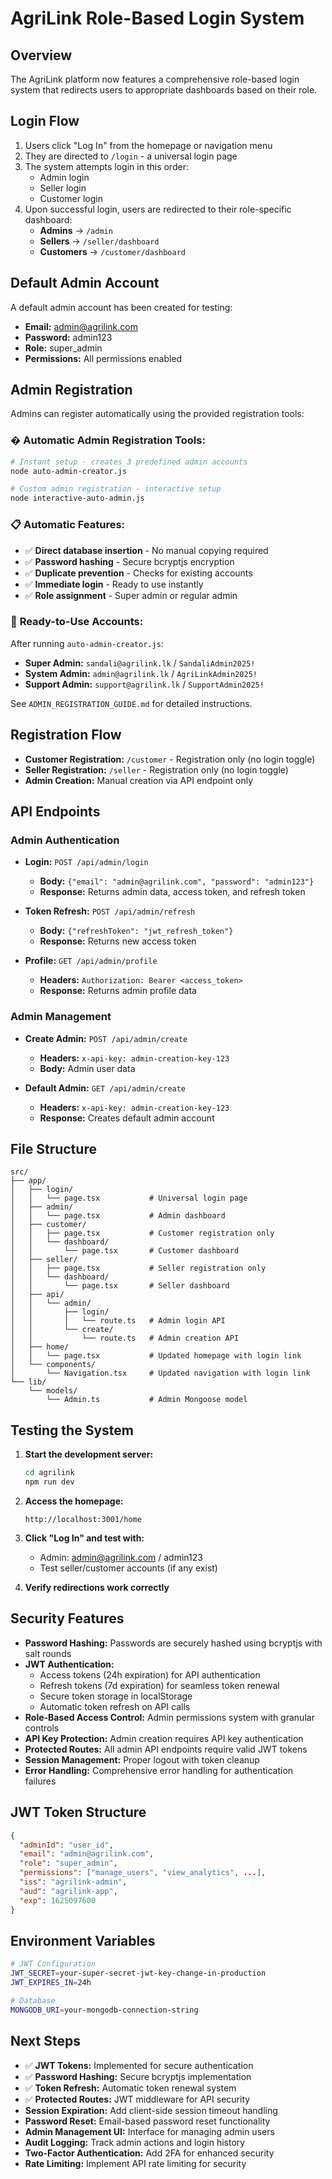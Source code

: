 # AgriLink Role-Based Login System

## Overview
The AgriLink platform now features a comprehensive role-based login system that redirects users to appropriate dashboards based on their role.

## Login Flow
1. Users click "Log In" from the homepage or navigation menu
2. They are directed to `/login` - a universal login page
3. The system attempts login in this order:
   - Admin login
   - Seller login  
   - Customer login
4. Upon successful login, users are redirected to their role-specific dashboard:
   - **Admins** → `/admin`
   - **Sellers** → `/seller/dashboard`
   - **Customers** → `/customer/dashboard`

## Default Admin Account
A default admin account has been created for testing:
- **Email:** admin@agrilink.com
- **Password:** admin123
- **Role:** super_admin
- **Permissions:** All permissions enabled

## Admin Registration
Admins can register automatically using the provided registration tools:

### � **Automatic Admin Registration Tools:**
```bash
# Instant setup - creates 3 predefined admin accounts
node auto-admin-creator.js

# Custom admin registration - interactive setup
node interactive-auto-admin.js
```

### 📋 **Automatic Features:**
- ✅ **Direct database insertion** - No manual copying required
- ✅ **Password hashing** - Secure bcryptjs encryption
- ✅ **Duplicate prevention** - Checks for existing accounts
- ✅ **Immediate login** - Ready to use instantly
- ✅ **Role assignment** - Super admin or regular admin

### 🔑 **Ready-to-Use Accounts:**
After running `auto-admin-creator.js`:
- **Super Admin:** `sandali@agrilink.lk` / `SandaliAdmin2025!`
- **System Admin:** `admin@agrilink.lk` / `AgriLinkAdmin2025!`
- **Support Admin:** `support@agrilink.lk` / `SupportAdmin2025!`

See `ADMIN_REGISTRATION_GUIDE.md` for detailed instructions.

## Registration Flow
- **Customer Registration:** `/customer` - Registration only (no login toggle)
- **Seller Registration:** `/seller` - Registration only (no login toggle)
- **Admin Creation:** Manual creation via API endpoint only

## API Endpoints

### Admin Authentication
- **Login:** `POST /api/admin/login`
  - **Body:** `{"email": "admin@agrilink.com", "password": "admin123"}`
  - **Response:** Returns admin data, access token, and refresh token

- **Token Refresh:** `POST /api/admin/refresh`
  - **Body:** `{"refreshToken": "jwt_refresh_token"}`
  - **Response:** Returns new access token

- **Profile:** `GET /api/admin/profile`
  - **Headers:** `Authorization: Bearer <access_token>`
  - **Response:** Returns admin profile data

### Admin Management
- **Create Admin:** `POST /api/admin/create`
  - **Headers:** `x-api-key: admin-creation-key-123`
  - **Body:** Admin user data

- **Default Admin:** `GET /api/admin/create`
  - **Headers:** `x-api-key: admin-creation-key-123`
  - **Response:** Creates default admin account

## File Structure
```
src/
├── app/
│   ├── login/
│   │   └── page.tsx           # Universal login page
│   ├── admin/
│   │   └── page.tsx           # Admin dashboard
│   ├── customer/
│   │   ├── page.tsx           # Customer registration only
│   │   └── dashboard/
│   │       └── page.tsx       # Customer dashboard
│   ├── seller/
│   │   ├── page.tsx           # Seller registration only
│   │   └── dashboard/
│   │       └── page.tsx       # Seller dashboard
│   ├── api/
│   │   └── admin/
│   │       ├── login/
│   │       │   └── route.ts   # Admin login API
│   │       └── create/
│   │           └── route.ts   # Admin creation API
│   ├── home/
│   │   └── page.tsx           # Updated homepage with login link
│   └── components/
│       └── Navigation.tsx     # Updated navigation with login link
└── lib/
    └── models/
        └── Admin.ts           # Admin Mongoose model
```

## Testing the System

1. **Start the development server:**
   ```bash
   cd agrilink
   npm run dev
   ```

2. **Access the homepage:**
   ```
   http://localhost:3001/home
   ```

3. **Click "Log In" and test with:**
   - Admin: admin@agrilink.com / admin123
   - Test seller/customer accounts (if any exist)

4. **Verify redirections work correctly**

## Security Features
- **Password Hashing:** Passwords are securely hashed using bcryptjs with salt rounds
- **JWT Authentication:** 
  - Access tokens (24h expiration) for API authentication
  - Refresh tokens (7d expiration) for seamless token renewal
  - Secure token storage in localStorage
  - Automatic token refresh on API calls
- **Role-Based Access Control:** Admin permissions system with granular controls
- **API Key Protection:** Admin creation requires API key authentication
- **Protected Routes:** All admin API endpoints require valid JWT tokens
- **Session Management:** Proper logout with token cleanup
- **Error Handling:** Comprehensive error handling for authentication failures

## JWT Token Structure
```json
{
  "adminId": "user_id",
  "email": "admin@agrilink.com", 
  "role": "super_admin",
  "permissions": ["manage_users", "view_analytics", ...],
  "iss": "agrilink-admin",
  "aud": "agrilink-app",
  "exp": 1625097600
}
```

## Environment Variables
```bash
# JWT Configuration
JWT_SECRET=your-super-secret-jwt-key-change-in-production
JWT_EXPIRES_IN=24h

# Database
MONGODB_URI=your-mongodb-connection-string
```

## Next Steps
- ✅ **JWT Tokens:** Implemented for secure authentication
- ✅ **Password Hashing:** Secure bcryptjs implementation  
- ✅ **Token Refresh:** Automatic token renewal system
- ✅ **Protected Routes:** JWT middleware for API security
- **Session Expiration:** Add client-side session timeout handling
- **Password Reset:** Email-based password reset functionality
- **Admin Management UI:** Interface for managing admin users
- **Audit Logging:** Track admin actions and login history
- **Two-Factor Authentication:** Add 2FA for enhanced security
- **Rate Limiting:** Implement API rate limiting for security
